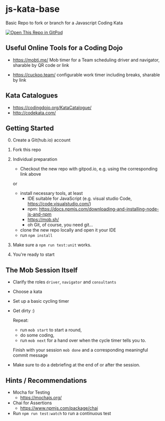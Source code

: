 # js-kata-base
Basic Repo to fork or branch for a Javascript Coding Kata

[![Open This Repo in GitPod](https://gitpod.io/button/open-in-gitpod.svg)](https://gitpod.io/from-referrer)

## Useful Online Tools for a Coding Dojo
* https://mobti.me/
    Mob timer for a Team scheduling driver and navigator, sharable by QR code or link

* https://cuckoo.team/
    configurable work timer including breaks, sharable by link 

## Kata Catalogues

* https://codingdojo.org/KataCatalogue/
* http://codekata.com/

## Getting Started 
0. Create a Git(hub.io) account
1. Fork this repo
2. Individual preparation
    *  Checkout the new repo with gitpod.io, e.g. using the corresponding link above

    or

    * install necessary tools, at least
        * IDE suitable for JavaScript (e.g. visual studio Code, https://code.visualstudio.com/) 
        * npm: https://docs.npmjs.com/downloading-and-installing-node-js-and-npm
        * https://mob.sh/ 
        * oh Git, of course, you need git...
    * clone the new repo locally and open it your IDE
    * run ```npm install```
3. Make sure a ``npm run test:unit`` works.
4. You're ready to start

## The Mob Session Itself

* Clarify the roles ``driver``, ``navigator`` and ``consultants``
* Choose a kata
* Set up a basic cycling timer
* Get dirty :)

    Repeat:
    * run ``mob start`` to start a round,
    * do some coding, 
    * run ``mob next`` for a hand over when the cycle timer tells you to.

    Finish with your session ``mob done`` and a corresponding meaningful commit message

* Make sure to do a debriefing at the end of or after the session.

## Hints / Recommendations

* Mocha for Testing
    * https://mochajs.org/
* Chai for Assertions
    * https://www.npmjs.com/package/chai
* Run ``npm run test:watch`` to run a continuous test
